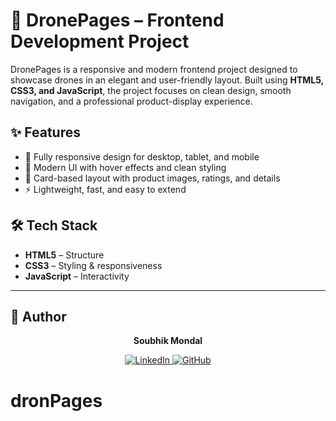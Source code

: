 # 🚁 DronePages – Frontend Development Project

DronePages is a responsive and modern frontend project designed to showcase drones in an elegant and user-friendly layout. Built using **HTML5, CSS3, and JavaScript**, the project focuses on clean design, smooth navigation, and a professional product-display experience.

## ✨ Features
- 📱 Fully responsive design for desktop, tablet, and mobile  
- 🎨 Modern UI with hover effects and clean styling  
- 🛒 Card-based layout with product images, ratings, and details  
- ⚡ Lightweight, fast, and easy to extend  

## 🛠️ Tech Stack
- **HTML5** – Structure  
- **CSS3** – Styling & responsiveness  
- **JavaScript** – Interactivity  



---

## 👤 Author  

<p align="center">
  <b>Soubhik Mondal</b>
</p>

<p align="center">
  <a href="https://www.linkedin.com/in/soubhik-mondal-8880/" target="_blank">
    <img src="https://img.shields.io/badge/LinkedIn-0077B5?style=for-the-badge&logo=linkedin&logoColor=white" alt="LinkedIn"/>
  </a>
  <a href="https://github.com/soubhikmondal8880" target="_blank">
    <img src="https://img.shields.io/badge/GitHub-181717?style=for-the-badge&logo=github&logoColor=white" alt="GitHub"/>
  </a>
</p>

# dronPages
